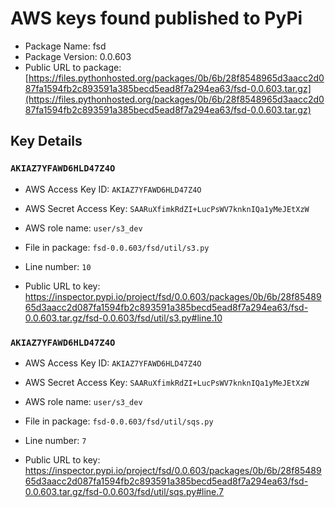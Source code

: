 # AWS keys found published to PyPi

* Package Name: fsd
* Package Version: 0.0.603
* Public URL to package: [https://files.pythonhosted.org/packages/0b/6b/28f8548965d3aacc2d087fa1594fb2c893591a385becd5ead8f7a294ea63/fsd-0.0.603.tar.gz](https://files.pythonhosted.org/packages/0b/6b/28f8548965d3aacc2d087fa1594fb2c893591a385becd5ead8f7a294ea63/fsd-0.0.603.tar.gz)

## Key Details

### `AKIAZ7YFAWD6HLD47Z4O`

* AWS Access Key ID: `AKIAZ7YFAWD6HLD47Z4O`
* AWS Secret Access Key: `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` 
* AWS role name: `user/s3_dev`
* File in package: `fsd-0.0.603/fsd/util/s3.py`
* Line number: `10`

* Public URL to key: https://inspector.pypi.io/project/fsd/0.0.603/packages/0b/6b/28f8548965d3aacc2d087fa1594fb2c893591a385becd5ead8f7a294ea63/fsd-0.0.603.tar.gz/fsd-0.0.603/fsd/util/s3.py#line.10



### `AKIAZ7YFAWD6HLD47Z4O`

* AWS Access Key ID: `AKIAZ7YFAWD6HLD47Z4O`
* AWS Secret Access Key: `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` 
* AWS role name: `user/s3_dev`
* File in package: `fsd-0.0.603/fsd/util/sqs.py`
* Line number: `7`

* Public URL to key: https://inspector.pypi.io/project/fsd/0.0.603/packages/0b/6b/28f8548965d3aacc2d087fa1594fb2c893591a385becd5ead8f7a294ea63/fsd-0.0.603.tar.gz/fsd-0.0.603/fsd/util/sqs.py#line.7



